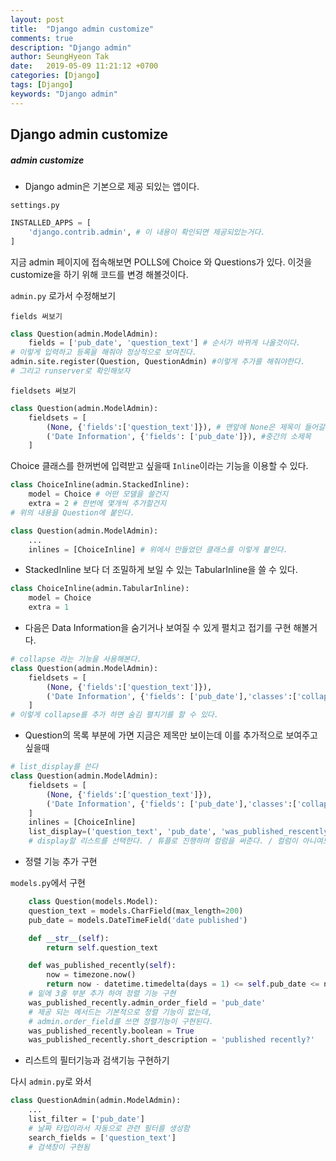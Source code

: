 ```yaml
---
layout: post
title:  "Django admin customize"
comments: true
description: "Django admin"
author: SeungHyeon Tak
date:   2019-05-09 11:21:12 +0700
categories: [Django]
tags: [Django]
keywords: "Django admin"
---
```

## Django admin customize

##### admin customize

* Django admin은 기본으로 제공 되있는 앱이다.

`settings.py`

```python
INSTALLED_APPS = [
	'django.contrib.admin', # 이 내용이 확인되면 제공되있는거다.
]
```

지금 admin 페이지에 접속해보면 POLLS에 Choice 와 Questions가 있다.
이것을 customize을 하기 위해 코드를 변경 해볼것이다.

`admin.py` 로가서 수정해보기

`fields 써보기`

```python
class Question(admin.ModelAdmin):
	fields = ['pub_date', 'question_text'] # 순서가 바뀌게 나올것이다.
# 이렇게 입력하고 등록을 해줘야 정상적으로 보여진다.
admin.site.register(Question, QuestionAdmin) #이렇게 추가를 해줘야한다.
# 그리고 runserver로 확인해보자
```

`fieldsets 써보기`

```python
class Question(admin.ModelAdmin):
	fieldsets = [
		(None, {'fields':['question_text']}), # 맨앞에 None은 제목이 들어갈 자리
		('Date Information', {'fields': ['pub_date']}), #중간의 소제목
	]
```

Choice 클래스를 한꺼번에 입력받고 싶을때 `Inline`이라는 기능을 이용할 수 있다.

```python
class ChoiceInline(admin.StackedInline):
    model = Choice # 어떤 모델을 쓸건지
    extra = 2 # 한번에 몇개씩 추가할건지
# 위의 내용을 Question에 붙인다.

class Question(admin.ModelAdmin):
	...
	inlines = [ChoiceInline] # 위에서 만들었던 클래스를 이렇게 붙인다.
```

* StackedInline 보다 더 조밀하게 보일 수 있는 TabularInline을 쓸 수 있다.

```python
class ChoiceInline(admin.TabularInline):
    model = Choice
    extra = 1
```

* 다음은 Data Information을 숨기거나 보여질 수 있게 펼치고 접기를 구현 해볼거다.

```python
# collapse 라는 기능을 사용해본다.
class Question(admin.ModelAdmin):
	fieldsets = [
		(None, {'fields':['question_text']}),
		('Date Information', {'fields': ['pub_date'],'classes':['collapse']}),
	]
# 이렇게 collapse를 추가 하면 숨김 펼치기를 할 수 있다.
```

* Question의 목록 부분에 가면 지금은 제목만 보이는데 이를 추가적으로 보여주고 싶을때

```python
# list_display를 쓴다
class Question(admin.ModelAdmin):
	fieldsets = [
		(None, {'fields':['question_text']}),
		('Date Information', {'fields': ['pub_date'],'classes':['collapse']}),
	]
	inlines = [ChoiceInline]
	list_display=('question_text', 'pub_date', 'was_published_rescently')
	# display할 리스트를 선택한다. / 튜플로 진행하며 컬럼을 써준다. / 컬럼이 아니여도 메서드도 쓸 수 있다.(리스트 마지막 부분이 메서드를 써준것이다.)
```

* 정렬 기능 추가 구현

`models.py`에서 구현
```python
	class Question(models.Model):
    question_text = models.CharField(max_length=200)
    pub_date = models.DateTimeField('date published')

    def __str__(self):
        return self.question_text

    def was_published_recently(self):
        now = timezone.now()
        return now - datetime.timedelta(days = 1) <= self.pub_date <= now 
    # 밑에 3줄 부분 추가 하여 정렬 기능 구현
    was_published_recently.admin_order_field = 'pub_date'
    # 제공 되는 메서드는 기본적으로 정렬 기능이 없는데,
    # admin.order_field를 쓰면 정렬기능이 구현된다.
    was_published_recently.boolean = True
    was_published_recently.short_description = 'published recently?'
```

* 리스트의 필터기능과 검색기능 구현하기

다시 `admin.py`로 와서

```python
class QuestionAdmin(admin.ModelAdmin):
	...
	list_filter = ['pub_date']
	# 날짜 타입이라서 자동으로 관련 필터를 생성함
	search_fields = ['question_text']
	# 검색창이 구현됨
```
